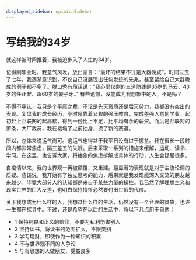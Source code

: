 ```yaml
---
displayed_sidebar: opinionSidebar
---
```


# 写给我的34岁

就这样被时间推着，我被迫步入了人生的34岁。

记得刚毕业时，我意气风发，放出豪言：“最坏的结果不过是大器晚成”。时间过去了七年，我逐渐意识到，不仅自己没展现出任何发迹的先兆，甚至留给自己大器晚成的例子都不多了。脱口秀有段话说：“我心里仅剩的三道防线是35岁的马云、43岁的任正非、跟60岁的姜子牙。” 有些遗憾，没能成为我想象中的人，不是吗？

不得不承认，我只是个平庸之辈，不论是先天资质还是后天努力，我都没有突出的表现。复盘我的成长经历，小时候靠着父权的强压教育，完成差强人意的学业。起初赶上互联网的起高楼，得到一份比上不足，比平均有余的薪资。而后是互联网的萧条，大厂裁员，我在楼塌了之前抽身，换了新的赛道。

所以，总体来说运气尚可。这运气也得益于我平日没有过于懈怠。我在很长一段时间内都非常焦虑，隔三差五的失眠。后来采取一系列的措施来缓解，运动、读书、学习。在这里，也告诉大家，将抽象的焦虑拆解成具体的行动，人生会舒服很多。

自疫情以来，我的世界观一再被颠覆，又重建。最显著的表现就是对于主流论调的质疑。应该说，我开始有了独立思考的能力，后果就是我发现能深入交流的朋友越来越少。毕竟大部分人的认知都是来自于某些力量的操控。我已然了解理想主义和现实世界的巨大反差，也明白保持情怀必然要付出世俗的代价。

关于我想成为什么样的人，我想过什么样的生活，仍然没有一个合理的具象，也许一生都在探寻中。不过，还是希望在以后的生活中，将以下几点用于自勉：
- 1  保持纯良和正义的信仰，不要为私利伤害别人
- 2  坚持读书，将读书的范围扩大，不限类别
- 3  学习理财，即使作为一种知识的积累
- 4  不与世界观不同的人争论
- 5  与有思想的人做朋友，受益良多